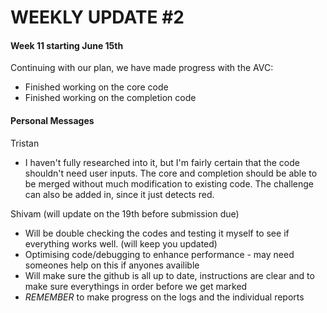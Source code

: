 # WEEKLY UPDATE #2

#### Week 11 starting June 15th
Continuing with our plan, we have made progress with the AVC:

- Finished working on the core code
- Finished working on the completion code

#### Personal Messages

Tristan
- I haven't fully researched into it, but I'm fairly certain that the code shouldn't need user inputs. The core and completion should be able to be merged without much modification to existing code. The challenge can also be added in, since it just detects red.


Shivam (will update on the 19th before submission due)
- Will be double checking the codes and testing it myself to see if everything works well. (will keep you updated)
- Optimising code/debugging to enhance performance - may need someones help on this if anyones availible
- Will make sure the github is all up to date, instructions are clear and to make sure everythings in order before we get marked  
- *REMEMBER* to make progress on the logs and the individual reports
